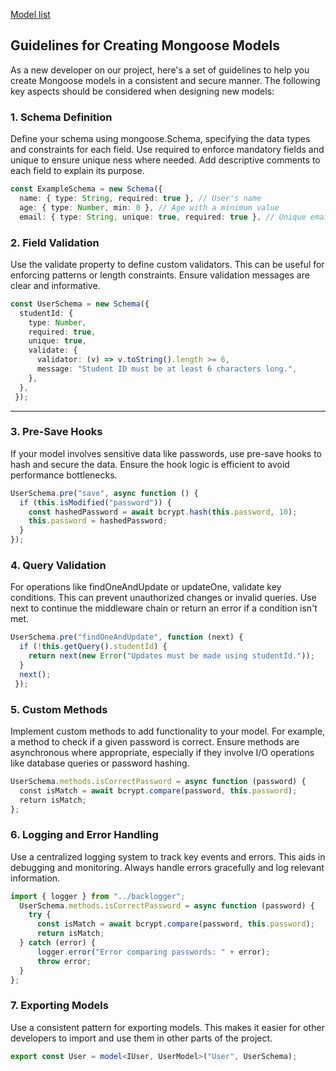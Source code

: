 [Model list](https://gitlab.bht-berlin.de/jala5026/kimbaa/-/wikis/Model-list)

## Guidelines for Creating Mongoose Models
As a new developer on our project, here's a set of guidelines to help you create Mongoose models in a consistent and secure manner. The following key aspects should be considered when designing new models:

### 1. Schema Definition

Define your schema using mongoose.Schema, specifying the data types and constraints for each field.
Use required to enforce mandatory fields and unique to ensure unique ness where needed.
Add descriptive comments to each field to explain its purpose.

```typescript
const ExampleSchema = new Schema({
  name: { type: String, required: true }, // User's name
  age: { type: Number, min: 0 }, // Age with a minimum value
  email: { type: String, unique: true, required: true }, // Unique email
```

### 2. Field Validation

Use the validate property to define custom validators. This can be useful for enforcing patterns or length constraints. 
Ensure validation messages are clear and informative. 

```typescript
const UserSchema = new Schema({
  studentId: {
    type: Number,
    required: true,
    unique: true,
    validate: {
      validator: (v) => v.toString().length >= 6,
      message: "Student ID must be at least 6 characters long.",
    },
  },
 });
```

---

### 3. Pre-Save Hooks

If your model involves sensitive data like passwords, use pre-save hooks to hash and secure the data.
Ensure the hook logic is efficient to avoid performance bottlenecks. 

```typescript
UserSchema.pre("save", async function () {
  if (this.isModified("password")) {
    const hashedPassword = await bcrypt.hash(this.password, 10);
    this.password = hashedPassword;
  }
});
```

### 4. Query Validation

For operations like findOneAndUpdate or updateOne, validate key conditions. This can prevent unauthorized changes or invalid queries. 
Use next to continue the middleware chain or return an error if a condition isn't met.

``` typescript
UserSchema.pre("findOneAndUpdate", function (next) {
  if (!this.getQuery().studentId) {
    return next(new Error("Updates must be made using studentId."));
  }
  next();
 });
```

### 5. Custom Methods

Implement custom methods to add functionality to your model. For example, a method to check if a given password is correct. 
Ensure methods are asynchronous where appropriate, especially if they involve I/O operations like database queries or password hashing.
  
```typescript
UserSchema.methods.isCorrectPassword = async function (password) {
  const isMatch = await bcrypt.compare(password, this.password);
  return isMatch;
};
```

### 6. Logging and Error Handling

Use a centralized logging system to track key events and errors. This aids in debugging and monitoring. 
Always handle errors gracefully and log relevant information. 

```typescript
import { logger } from "../backlogger";
  UserSchema.methods.isCorrectPassword = async function (password) {
    try {
      const isMatch = await bcrypt.compare(password, this.password);
      return isMatch;
  } catch (error) {
      logger.error("Error comparing passwords: " + error);
      throw error;
  }
};
```

### 7. Exporting Models

Use a consistent pattern for exporting models. This makes it easier for other developers to import and use them in other parts of the project.

```typescript
export const User = model<IUser, UserModel>("User", UserSchema);
```

